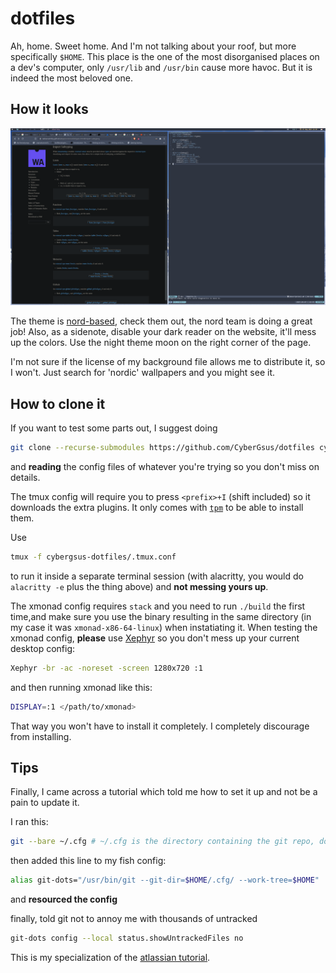 # dotfiles

Ah, home. Sweet home. And I'm not talking about your roof, but more specifically `$HOME`. This place is the one of the most disorganised places on a dev's
computer, only `/usr/lib` and `/usr/bin` cause more havoc. But it is indeed the most beloved one.

## How it looks

![screenshot](./screenshots/nord.png)

The theme is [nord-based](https://www.nordtheme.com/), check them out, the nord team is doing a great job!
Also, as a sidenote, disable your dark reader on the website, it'll mess up the colors. Use the night theme moon on the right corner of the page.

I'm not sure if the license of my background file allows me to distribute it, so
I won't. Just search for 'nordic' wallpapers and you might see it.

## How to clone it

If you want to test some parts out, I suggest doing

```sh
git clone --recurse-submodules https://github.com/CyberGsus/dotfiles cybergsus-dotfiles
```

and **reading** the config files of whatever you're trying so you don't miss on details.

The tmux config will require you to press `<prefix>+I` (shift included) so it downloads
the extra plugins. It only comes with [`tpm`](https://github.com/tmux-plugins/tpm) to be able to install them.

Use
```sh
tmux -f cybergsus-dotfiles/.tmux.conf
```
to run it inside a separate terminal session (with alacritty, you would do `alacritty -e` plus the thing above) and **not messing yours up**.

The xmonad config requires `stack` and you need to run `./build` the first time,and make sure you use the binary resulting in
the same directory (in my case it was `xmonad-x86-64-linux`) when instatiating it. When testing the xmonad config,
**please** use [Xephyr](https://wiki.archlinux.org/title/Xephyr) so you don't mess up your current desktop config:

```sh
Xephyr -br -ac -noreset -screen 1280x720 :1
```

and then running xmonad like this:

```sh
DISPLAY=:1 </path/to/xmonad>
```

That way you won't have to install it completely. I completely discourage from installing.

## Tips 

Finally, I came across a tutorial which told me how to 
set it up and not be a pain to update it.


I ran this:


```sh
git --bare ~/.cfg # ~/.cfg is the directory containing the git repo, don't f with it!
```

then added this line to my fish config:

```sh
alias git-dots="/usr/bin/git --git-dir=$HOME/.cfg/ --work-tree=$HOME"
```

and **resourced the config**

finally, told git not to annoy me with thousands of untracked

```sh
git-dots config --local status.showUntrackedFiles no
```

This is my specialization of the [atlassian tutorial](https://www.atlassian.com/git/tutorials/dotfiles). 



